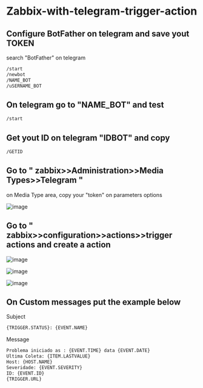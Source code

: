 # Zabbix-with-telegram-trigger-action


## Configure BotFather on telegram and save yout TOKEN

search "BotFather" on telegram
```bash
/start
/newbot
/NAME_BOT
/uSERNAME_BOT
```

## On telegram go to "NAME_BOT" and test
```bash
/start
```
## Get yout ID on telegram "IDBOT" and copy
```bash
/GETID
```
## Go to " zabbix>>Administration>>Media Types>>Telegram " 


on Media Type area, copy your "token" on parameters options

![image](https://user-images.githubusercontent.com/83617973/163733568-973c6182-0e57-4b25-8be2-57125ba221eb.png)


## Go to " zabbix>>configuration>>actions>>trigger actions and create a action

![image](https://user-images.githubusercontent.com/83617973/163733635-0f04d2a7-309c-47e7-ac1e-3de96f19eff7.png)


![image](https://user-images.githubusercontent.com/83617973/163733646-ea7e8c69-ac11-45cf-bc33-bd44f6d4ca7d.png)


![image](https://user-images.githubusercontent.com/83617973/163733684-5007a939-6b4c-4bd5-bb49-47e0d7d4222e.png)


## On Custom messages put the example below

Subject
```bash
{TRIGGER.STATUS}: {EVENT.NAME}
```
Message
```bash
Problema iniciado as : {EVENT.TIME} data {EVENT.DATE}
Ultima Coleta: {ITEM.LASTVALUE}
Host: {HOST.NAME}
Severidade: {EVENT.SEVERITY}
ID: {EVENT.ID}
{TRIGGER.URL}
```
